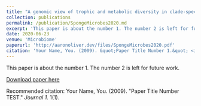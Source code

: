 ```yaml
---
title: "A genomic view of trophic and metabolic diversity in clade-specific <i>Lamellodysidea</i> sponge microbiomes"
collection: publications
permalink: /publication/SpongeMicrobes2020.md
excerpt: 'This paper is about the number 1. The number 2 is left for future work.'
date: 2020-06-23
venue: 'Microbiome'
paperurl: 'http://aaronoliver.dev/files/SpongeMicrobes2020.pdf'
citation: 'Your Name, You. (2009). &quot;Paper Title Number 1.&quot; <i>Journal 1</i>. 1(1).'
---
```

This paper is about the number 1. The number 2 is left for future work.

[Download paper here](http://aaronaoliver.dev/files/SpongeMicrobes2020.pdf)

Recommended citation: Your Name, You. (2009). "Paper Title Number TEST." <i>Journal 1</i>. 1(1).
